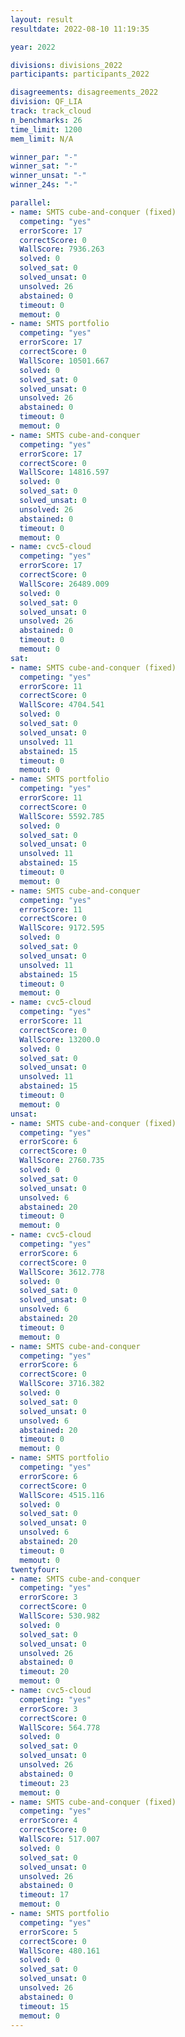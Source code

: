 ```yaml
---
layout: result
resultdate: 2022-08-10 11:19:35

year: 2022

divisions: divisions_2022
participants: participants_2022

disagreements: disagreements_2022
division: QF_LIA
track: track_cloud
n_benchmarks: 26
time_limit: 1200
mem_limit: N/A

winner_par: "-"
winner_sat: "-"
winner_unsat: "-"
winner_24s: "-"

parallel:
- name: SMTS cube-and-conquer (fixed)
  competing: "yes"
  errorScore: 17
  correctScore: 0
  WallScore: 7936.263
  solved: 0
  solved_sat: 0
  solved_unsat: 0
  unsolved: 26
  abstained: 0
  timeout: 0
  memout: 0
- name: SMTS portfolio
  competing: "yes"
  errorScore: 17
  correctScore: 0
  WallScore: 10501.667
  solved: 0
  solved_sat: 0
  solved_unsat: 0
  unsolved: 26
  abstained: 0
  timeout: 0
  memout: 0
- name: SMTS cube-and-conquer
  competing: "yes"
  errorScore: 17
  correctScore: 0
  WallScore: 14816.597
  solved: 0
  solved_sat: 0
  solved_unsat: 0
  unsolved: 26
  abstained: 0
  timeout: 0
  memout: 0
- name: cvc5-cloud
  competing: "yes"
  errorScore: 17
  correctScore: 0
  WallScore: 26489.009
  solved: 0
  solved_sat: 0
  solved_unsat: 0
  unsolved: 26
  abstained: 0
  timeout: 0
  memout: 0
sat:
- name: SMTS cube-and-conquer (fixed)
  competing: "yes"
  errorScore: 11
  correctScore: 0
  WallScore: 4704.541
  solved: 0
  solved_sat: 0
  solved_unsat: 0
  unsolved: 11
  abstained: 15
  timeout: 0
  memout: 0
- name: SMTS portfolio
  competing: "yes"
  errorScore: 11
  correctScore: 0
  WallScore: 5592.785
  solved: 0
  solved_sat: 0
  solved_unsat: 0
  unsolved: 11
  abstained: 15
  timeout: 0
  memout: 0
- name: SMTS cube-and-conquer
  competing: "yes"
  errorScore: 11
  correctScore: 0
  WallScore: 9172.595
  solved: 0
  solved_sat: 0
  solved_unsat: 0
  unsolved: 11
  abstained: 15
  timeout: 0
  memout: 0
- name: cvc5-cloud
  competing: "yes"
  errorScore: 11
  correctScore: 0
  WallScore: 13200.0
  solved: 0
  solved_sat: 0
  solved_unsat: 0
  unsolved: 11
  abstained: 15
  timeout: 0
  memout: 0
unsat:
- name: SMTS cube-and-conquer (fixed)
  competing: "yes"
  errorScore: 6
  correctScore: 0
  WallScore: 2760.735
  solved: 0
  solved_sat: 0
  solved_unsat: 0
  unsolved: 6
  abstained: 20
  timeout: 0
  memout: 0
- name: cvc5-cloud
  competing: "yes"
  errorScore: 6
  correctScore: 0
  WallScore: 3612.778
  solved: 0
  solved_sat: 0
  solved_unsat: 0
  unsolved: 6
  abstained: 20
  timeout: 0
  memout: 0
- name: SMTS cube-and-conquer
  competing: "yes"
  errorScore: 6
  correctScore: 0
  WallScore: 3716.382
  solved: 0
  solved_sat: 0
  solved_unsat: 0
  unsolved: 6
  abstained: 20
  timeout: 0
  memout: 0
- name: SMTS portfolio
  competing: "yes"
  errorScore: 6
  correctScore: 0
  WallScore: 4515.116
  solved: 0
  solved_sat: 0
  solved_unsat: 0
  unsolved: 6
  abstained: 20
  timeout: 0
  memout: 0
twentyfour:
- name: SMTS cube-and-conquer
  competing: "yes"
  errorScore: 3
  correctScore: 0
  WallScore: 530.982
  solved: 0
  solved_sat: 0
  solved_unsat: 0
  unsolved: 26
  abstained: 0
  timeout: 20
  memout: 0
- name: cvc5-cloud
  competing: "yes"
  errorScore: 3
  correctScore: 0
  WallScore: 564.778
  solved: 0
  solved_sat: 0
  solved_unsat: 0
  unsolved: 26
  abstained: 0
  timeout: 23
  memout: 0
- name: SMTS cube-and-conquer (fixed)
  competing: "yes"
  errorScore: 4
  correctScore: 0
  WallScore: 517.007
  solved: 0
  solved_sat: 0
  solved_unsat: 0
  unsolved: 26
  abstained: 0
  timeout: 17
  memout: 0
- name: SMTS portfolio
  competing: "yes"
  errorScore: 5
  correctScore: 0
  WallScore: 480.161
  solved: 0
  solved_sat: 0
  solved_unsat: 0
  unsolved: 26
  abstained: 0
  timeout: 15
  memout: 0
---
```

